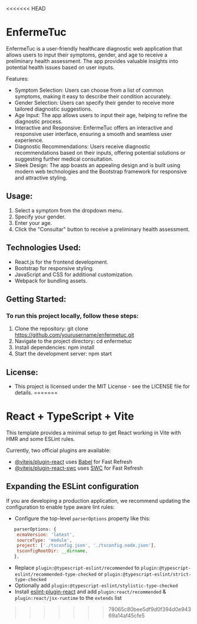 <<<<<<< HEAD
# EnfermeTuc
EnfermeTuc is a user-friendly healthcare diagnostic web application that allows users to input their symptoms, gender, and age to receive a preliminary health assessment. The app provides valuable insights into potential health issues based on user inputs.

Features:
- Symptom Selection: Users can choose from a list of common symptoms, making it easy to describe their condition accurately.
- Gender Selection: Users can specify their gender to receive more tailored diagnostic suggestions.
- Age Input: The app allows users to input their age, helping to refine the diagnostic process.
- Interactive and Responsive: EnfermeTuc offers an interactive and responsive user interface, ensuring a smooth and seamless user experience.
- Diagnostic Recommendations: Users receive diagnostic recommendations based on their inputs, offering potential solutions or suggesting further medical consultation.
- Sleek Design: The app boasts an appealing design and is built using modern web technologies and the Bootstrap framework for responsive and attractive styling.

## Usage:
1. Select a symptom from the dropdown menu.
2. Specify your gender.
3. Enter your age.
4. Click the "Consultar" button to receive a preliminary health assessment.

## Technologies Used:
- React.js for the frontend development.
- Bootstrap for responsive styling.
- JavaScript and CSS for additional customization.
- Webpack for bundling assets.

## Getting Started:

### To run this project locally, follow these steps:

1. Clone the repository: git clone https://github.com/yourusername/enfermetuc.git
2. Navigate to the project directory: cd enfermetuc
3. Install dependencies: npm install
4. Start the development server: npm start

## License:
- This project is licensed under the MIT License - see the LICENSE file for details.
=======
# React + TypeScript + Vite

This template provides a minimal setup to get React working in Vite with HMR and some ESLint rules.

Currently, two official plugins are available:

- [@vitejs/plugin-react](https://github.com/vitejs/vite-plugin-react/blob/main/packages/plugin-react/README.md) uses [Babel](https://babeljs.io/) for Fast Refresh
- [@vitejs/plugin-react-swc](https://github.com/vitejs/vite-plugin-react-swc) uses [SWC](https://swc.rs/) for Fast Refresh

## Expanding the ESLint configuration

If you are developing a production application, we recommend updating the configuration to enable type aware lint rules:

- Configure the top-level `parserOptions` property like this:

```js
   parserOptions: {
    ecmaVersion: 'latest',
    sourceType: 'module',
    project: ['./tsconfig.json', './tsconfig.node.json'],
    tsconfigRootDir: __dirname,
   },
```

- Replace `plugin:@typescript-eslint/recommended` to `plugin:@typescript-eslint/recommended-type-checked` or `plugin:@typescript-eslint/strict-type-checked`
- Optionally add `plugin:@typescript-eslint/stylistic-type-checked`
- Install [eslint-plugin-react](https://github.com/jsx-eslint/eslint-plugin-react) and add `plugin:react/recommended` & `plugin:react/jsx-runtime` to the `extends` list
>>>>>>> 78065c80bee5df9d0f394d0e94369a14af45cfe5
